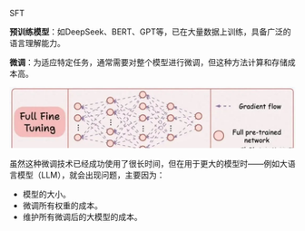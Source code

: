 SFT

**预训练模型**：如DeepSeek、BERT、GPT等，已在大量数据上训练，具备广泛的语言理解能力。

**微调**：为适应特定任务，通常需要对整个模型进行微调，但这种方法计算和存储成本高。

![图片](https://raw.githubusercontent.com/shunliz/picbed/master/1597ab38db26c690a49453347034e93d.jpeg)

虽然这种微调技术已经成功使用了很长时间，但在用于更大的模型时——例如大语言模型（LLM），就会出现问题，主要因为：

- 模型的大小。
- 微调所有权重的成本。
- 维护所有微调后的大模型的成本。

